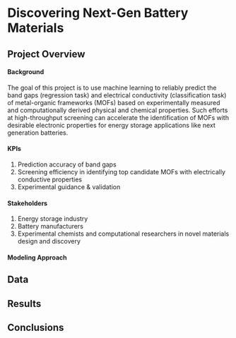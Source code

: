 # Discovering Next-Gen Battery Materials

## Project Overview

#### Background
The goal of this project is to use machine learning to reliably predict the band gaps (regression task) and electrical conductivity (classification task) of metal-organic frameworks (MOFs) based on experimentally measured and computationally derived physical and chemical properties. Such efforts at high-throughput screening can accelerate the identification of MOFs with desirable electronic properties for energy storage applications like next generation batteries.

#### KPIs
1. Prediction accuracy of band gaps
2. Screening efficiency in identifying top candidate MOFs with electrically conductive properties
3. Experimental guidance & validation
#### Stakeholders
1. Energy storage industry 
2. Battery manufacturers
3. Experimental chemists and computational researchers in novel materials design and discovery
#### Modeling Approach

## Data
## Results
## Conclusions
